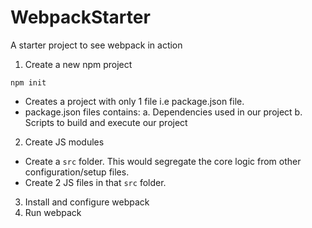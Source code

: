 # WebpackStarter
A starter project to see webpack in action

1. Create a new npm project

`npm init`
- Creates a project with only 1 file i.e package.json file.
- package.json files contains:
    a. Dependencies used in our project
    b. Scripts to build and execute our project

2. Create JS modules

- Create a `src` folder. This would segregate the core logic from other configuration/setup files.
- Create 2 JS files in that `src` folder.

3. Install and configure webpack
4. Run webpack

